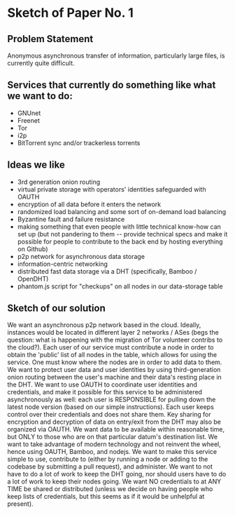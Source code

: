 Sketch of Paper No. 1
=====================

Problem Statement
-----------------

Anonymous asynchronous transfer of information, particularly large files, is currently quite difficult.

Services that currently do something like what we want to do:
-------------------------------------------------------------
  - GNUnet
  - Freenet
  - Tor
  - i2p
  - BitTorrent sync and/or trackerless torrents

Ideas we like
-------------
  - 3rd generation onion routing
  - virtual private storage with operators' identities safeguarded with OAUTH
  - encryption of all data before it enters the network
  - randomized load balancing and some sort of on-demand load balancing
  - Byzantine fault and failure resistance
  - making something that even people with little technical know-how can set up (but not pandering to them -- provide technical specs and make it possible for people to contribute to the back end by hosting everything on Github)
  - p2p network for asynchronous data storage
  - information-centric networking
  - distributed fast data storage via a DHT (specifically, Bamboo / OpenDHT)
  - phantom.js script for "checkups" on all nodes in our data-storage table

Sketch of our solution
----------------------
We want an asynchronous p2p network based in the cloud. Ideally, instances would be located in different layer 2 networks / ASes (begs the question: what is happening with the migration of Tor volunteer contribs to the cloud?). Each user of our service must contribute a node in order to obtain the 'public' list of all nodes in the table, which allows for using the service. One must know where the nodes are in order to add data to them. We want to protect user data and user identities by using third-generation onion routing between the user's machine and their data's resting place in the DHT. We want to use OAUTH to coordinate user identities and credentials, and make it possible for this service to be administered asynchronously as well: each user is RESPONSIBLE for pulling down the latest node version (based on our simple instructions). Each user keeps control over their credentials and does not share them. Key sharing for encryption and decryption of data on entry/exit from the DHT may also be organized via OAUTH. We want data to be available within reasonable time, but ONLY to those who are on that particular datum's destination list. We want to take advantage of modern technology and not reinvent the wheel, hence using OAUTH, Bamboo, and nodejs. We want to make this service simple to use, contribute to (either by running a node or adding to the codebase by submitting a pull request), and administer. We want to not have to do a lot of work to keep the DHT going, nor should users have to do a lot of work to keep their nodes going. We want NO credentials to at ANY TIME be shared or distributed (unless we decide on having people who keep lists of credentials, but this seems as if it would be unhelpful at present). 
